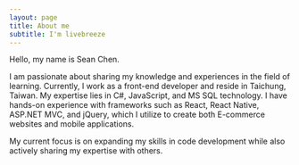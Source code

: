 ```yaml
---
layout: page
title: About me
subtitle: I'm livebreeze
---
```


Hello, my name is Sean Chen.

I am passionate about sharing my knowledge and experiences in the field of learning. Currently, I work as a front-end developer and reside in Taichung, Taiwan. My expertise lies in C#, JavaScript, and MS SQL technology. I have hands-on experience with frameworks such as React, React Native, ASP.NET MVC, and jQuery, which I utilize to create both E-commerce websites and mobile applications.

My current focus is on expanding my skills in code development while also actively sharing my expertise with others.